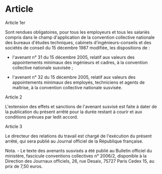 # Article

  
 Article 1er  
  
 Sont rendues obligatoires, pour tous les employeurs et tous les salariés compris dans le champ d'application de la convention collective nationale des bureaux d'études techniques, cabinets d'ingénieurs-conseils et des sociétés de conseil du 15 décembre 1987 modifiée, les dispositions de :  
  
 - l'avenant n° 31 du 15 décembre 2005, relatif aux valeurs des appointements minimaux des ingénieurs et cadres, à la convention collective nationale susvisée ;  
  
 - l'avenant n° 32 du 15 décembre 2005, relatif aux valeurs des appointements minimaux des employés, techniciens et agents de maîtrise, à la convention collective nationale susvisée.  
  
 Article 2  
  
 L'extension des effets et sanctions de l'avenant susvisé est faite à dater de la publication du présent arrêté pour la durée restant à courir et aux conditions prévues par ledit accord.  
  
 Article 3  
  
 Le directeur des relations du travail est chargé de l'exécution du présent arrêté, qui sera publié au Journal officiel de la République française.  
  
 Nota. - Le texte des avenants susvisés a été publié au Bulletin officiel du ministère, fascicule conventions collectives n° 2006/2, disponible à la Direction des Journaux officiels, 26, rue Desaix, 75727 Paris Cedex 15, au prix de 7,50 euros.  
